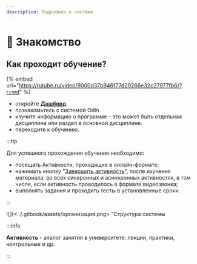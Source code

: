 ```yaml
---
description: Подробнее о системе
---
```


# 👋 Знакомство

## Как проходит обучение?

{% embed url="https://rutube.ru/video/9000d37b946f77d29266e32c27977fb6/?r=wd" %}

* откройте [**Дашборд**](dashbord.md)
* познакомьтесь с системой Odin
* изучите информацию о программе - это может быть отдельная дисциплина или раздел в основной дисциплине.
* переходите к обучению.

:::tip

Для успешного прохождения обучения необходимо:

* посещать Активности, проходящие в онлайн-формате;
* нажимать кнопку "[Завершить активность](../kak-zavershit-aktivnost.md)", после изучения материала, во всех синхронных и асинхронных активностях, в том числе, если активность проводилось в формате видеозвонка;
* выполнять задания и проходить тесты в установленные сроки.

:::

![](<../.gitbook/assets/организация.png> "Структура системы</p></figcaption></figure>

:::info

**Активность** - аналог занятия в университете: лекции, практики, контрольные и др.

:::
